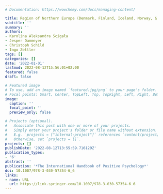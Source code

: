 ```yaml
---
# Documentation: https://wowchemy.com/docs/managing-content/

title: Region of Northern Europe (Denmark, Finland, Iceland, Norway, & Sweden)
subtitle: ''
summary: ''
authors:
- Karolina Aleksandra Ścigała
- Jesper Dammeyer
- Christoph Schild
- Ingo Zettler
tags: []
categories: []
date: '2022-01-01'
lastmod: 2022-08-12T15:56:01+02:00
featured: false
draft: false

# Featured image
# To use, add an image named `featured.jpg/png` to your page's folder.
# Focal points: Smart, Center, TopLeft, Top, TopRight, Left, Right, BottomLeft, Bottom, BottomRight.
image:
  caption: ''
  focal_point: ''
  preview_only: false

# Projects (optional).
#   Associate this post with one or more of your projects.
#   Simply enter your project's folder or file name without extension.
#   E.g. `projects = ["internal-project"]` references `content/project/deep-learning/index.md`.
#   Otherwise, set `projects = []`.
projects: []
publishDate: '2022-08-12T13:55:59.716129Z'
publication_types:
- '6'
abstract: ''
publication: '*The International Handbook of Positive Psychology*'
doi: 10.1007/978-3-030-57354-6_6
links:
- name: URL
  url: https://link.springer.com/10.1007/978-3-030-57354-6_6
---
```

